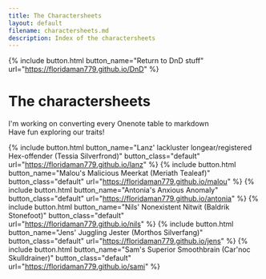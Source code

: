 ```yaml
---
title: The Charactersheets
layout: default
filename: charactersheets.md
description: Index of the charactersheets
---
```

{% include button.html button_name="Return to DnD stuff" url="https://floridaman779.github.io/DnD" %}

# The charactersheets

I'm working on converting every Onenote table to markdown<br>
Have fun exploring our traits!<br>

{% include button.html button_name="Lanz' lackluster longear/registered Hex-offender (Tessia Silverfrond)" button_class="default" url="https://floridaman779.github.io/lanz" %}
{% include button.html button_name="Malou's Malicious Meerkat (Meriath Tealeaf)" button_class="default" url="https://floridaman779.github.io/malou" %}
{% include button.html button_name="Antonia's Anxious Anomaly" button_class="default" url="https://floridaman779.github.io/antonia" %}
{% include button.html button_name="Nils' Nonexistent Nitwit (Baldrik Stonefoot)" button_class="default" url="https://floridaman779.github.io/nils" %}
{% include button.html button_name="Jens' Juggling Jester (Morthos Silverfang)" button_class="default" url="https://floridaman779.github.io/jens" %}
{% include button.html button_name="Sam's Superior Smoothbrain (Car'noc Skulldrainer)" button_class="default" url="https://floridaman779.github.io/sami" %}
